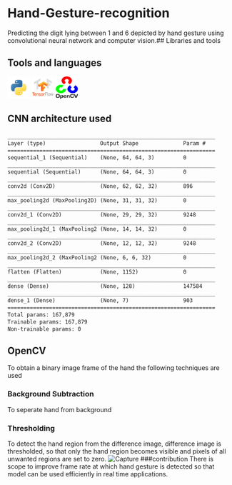 # Hand-Gesture-recognition
Predicting the digit lying between 1 and 6 depicted by hand gesture using convolutional neural network and computer vision.## Libraries and tools
## Tools and languages
<img src="https://github.com/github/explore/raw/main/topics/python/python.png" width="50" height="50" />        <img src="https://github.com/github/explore/raw/main/topics/tensorflow/tensorflow.png" width="50" height="50" />       <img src="https://github.com/github/explore/raw/main/topics/opencv/opencv.png" width="50" height="50" />

## CNN architecture used
```
_________________________________________________________________
Layer (type)                 Output Shape              Param #
=================================================================
sequential_1 (Sequential)    (None, 64, 64, 3)         0
_________________________________________________________________
sequential (Sequential)      (None, 64, 64, 3)         0
_________________________________________________________________
conv2d (Conv2D)              (None, 62, 62, 32)        896
_________________________________________________________________
max_pooling2d (MaxPooling2D) (None, 31, 31, 32)        0
_________________________________________________________________
conv2d_1 (Conv2D)            (None, 29, 29, 32)        9248
_________________________________________________________________
max_pooling2d_1 (MaxPooling2 (None, 14, 14, 32)        0
_________________________________________________________________
conv2d_2 (Conv2D)            (None, 12, 12, 32)        9248
_________________________________________________________________
max_pooling2d_2 (MaxPooling2 (None, 6, 6, 32)          0
_________________________________________________________________
flatten (Flatten)            (None, 1152)              0
_________________________________________________________________
dense (Dense)                (None, 128)               147584
_________________________________________________________________
dense_1 (Dense)              (None, 7)                 903
=================================================================
Total params: 167,879
Trainable params: 167,879
Non-trainable params: 0
```
## OpenCV
To obtain a binary image frame of the hand the following techniques are used
### Background Subtraction
To seperate hand from background
### Thresholding
To detect the hand region from the difference image, difference image is thresholded, so that only the hand region becomes visible and pixels of all unwanted regions are set to zero.
![Capture](https://user-images.githubusercontent.com/82452505/138595329-dad9b00f-3599-4408-b174-29a6de13fa7f.PNG)
###contribution
There is scope to improve frame rate at which hand gesture is detected so that model can be used efficiently in real time applications.





